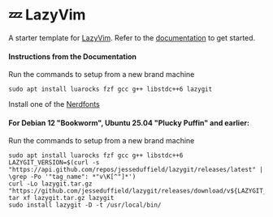 # 💤 LazyVim

A starter template for [LazyVim](https://github.com/LazyVim/LazyVim).
Refer to the [documentation](https://lazyvim.github.io/installation) to get started.

#### Instructions from the Documentation

Run the commands to setup from a new brand machine
```
sudo apt install luarocks fzf gcc g++ libstdc++6 lazygit
```

Install one of the [Nerdfonts](https://www.nerdfonts.com/)

#### For Debian 12 "Bookworm", Ubuntu 25.04 "Plucky Puffin" and earlier:

Run the commands to setup from a new brand machine
```
sudo apt install luarocks fzf gcc g++ libstdc++6
LAZYGIT_VERSION=$(curl -s "https://api.github.com/repos/jesseduffield/lazygit/releases/latest" | \grep -Po '"tag_name": *"v\K[^"]*')
curl -Lo lazygit.tar.gz "https://github.com/jesseduffield/lazygit/releases/download/v${LAZYGIT_VERSION}/lazygit_${LAZYGIT_VERSION}_Linux_x86_64.tar.gz"
tar xf lazygit.tar.gz lazygit
sudo install lazygit -D -t /usr/local/bin/
```
